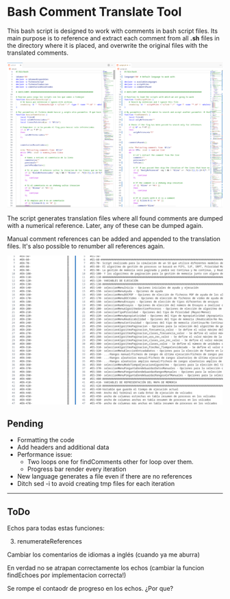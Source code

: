 # Bash Comment Translate Tool

This bash script is designed to work with comments in bash script files. Its main purpose is to reference and extract each comment from all **.sh** files in the directory where it is placed, and overwrite the original files with the translated comments.

![example](img/example.png)

The script generates translation files where all found comments are dumped with a numerical reference. Later, any of these can be dumped again.

Manual comment references can be added and appended to the translation files. It's also possible to renumber all references again.

![extracted_comments](img/comments.png)

## Pending

- Formatting the code
- Add headers and additional data
- Performance issue:
	- Two loops one for findComments other for loop over them.
	- Progress bar render every iteration
- New language generates a file even if there are no references
- Ditch sed -i to avoid creating tmp files for each iteration

---------- 
## ToDo
Echos para todas estas funciones:
<!-- 1. Swap -->
<!-- 2. addAdditionalReferences -->
3. renumerateReferences

Cambiar los comentarios de idiomas a inglés (cuando ya me aburra)

En verdad no se atrapan correctamente los echos (cambiar la funcion findEchoes por implementacion correcta!)

Se rompe el contaodr de progreso en los echos. ¿Por que?